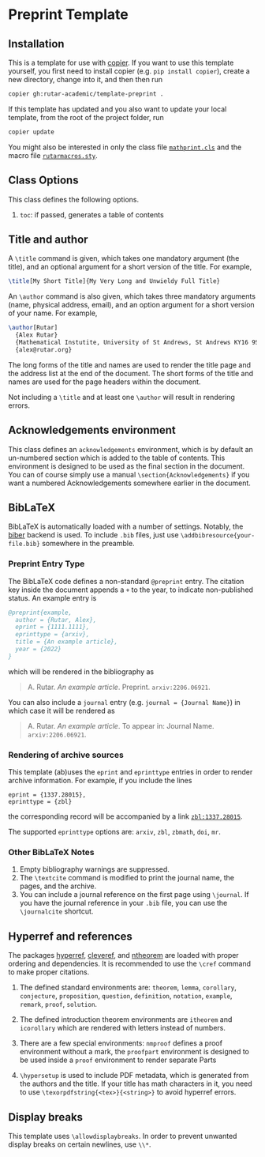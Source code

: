 # Preprint Template

## Installation
This is a template for use with [copier](https://copier.readthedocs.io/en/stable/).
If you want to use this template yourself, you first need to install copier (e.g. `pip install copier`), create a new directory, change into it, and then then run
```sh
copier gh:rutar-academic/template-preprint .
```
If this template has updated and you also want to update your local template, from the root of the project folder, run
```sh
copier update
```
You might also be interested in only the class file [`mathprint.cls`](/template/mathprint.cls) and the macro file [`rutarmacros.sty`](template/rutarmacros.sty).

## Class Options
This class defines the following options.

1. `toc`: if passed, generates a table of contents

## Title and author
A `\title` command is given, which takes one mandatory argument (the title), and an optional argument for a short version of the title.
For example,
```tex
\title[My Short Title]{My Very Long and Unwieldy Full Title}
```
An `\author` command is also given, which takes three mandatory arguments (name, physical address, email), and an option argument for a short version of your name.
For example,
```tex
\author[Rutar]
  {Alex Rutar}
  {Mathematical Instutite, University of St Andrews, St Andrews KY16 9SS, Scotland}
  {alex@rutar.org}
```
The long forms of the title and names are used to render the title page and the address list at the end of the document.
The short forms of the title and names are used for the page headers within the document.

Not including a `\title` and at least one `\author` will result in rendering errors.

## Acknowledgements environment
This class defines an `acknowledgements` environment, which is by default an un-numbered section which is added to the table of contents.
This environment is designed to be used as the final section in the document.
You can of course simply use a manual `\section{Acknowledgements}` if you want a numbered Acknowledgements somewhere earlier in the document.

## BibLaTeX
BibLaTeX is automatically loaded with a number of settings.
Notably, the [biber](https://ctan.org/pkg/biber?lang=en) backend is used.
To include `.bib` files, just use `\addbibresource{your-file.bib}` somewhere in the preamble.

### Preprint Entry Type
The BibLaTeX code defines a non-standard `@preprint` entry.
The citation key inside the document appends a `+` to the year, to indicate non-published status.
An example entry is
```bib
@preprint{example,
  author = {Rutar, Alex},
  eprint = {1111.1111},
  eprinttype = {arxiv},
  title = {An example article},
  year = {2022}
}
```
which will be rendered in the bibliography as

> A. Rutar. *An example article*. Preprint. `arxiv:2206.06921`.

You can also include a `journal` entry (e.g. `journal = {Journal Name}`) in which case it will be rendered as

> A. Rutar. *An example article*. To appear in: Journal Name. `arxiv:2206.06921`.


### Rendering of archive sources
This template (ab)uses the `eprint` and `eprinttype` entries in order to render archive information.
For example, if you include the lines
```
eprint = {1337.28015},
eprinttype = {zbl}
```
the corresponding record will be accompanied by a link [`zbl:1337.28015`](https://zbmath.org/1337.28015).

The supported `eprinttype` options are: `arxiv`, `zbl`, `zbmath`, `doi`, `mr`.

### Other BibLaTeX Notes

1. Empty bibliography warnings are suppressed.
2. The `\textcite` command is modified to print the journal name, the pages, and the archive.
3. You can include a journal reference on the first page using `\journal`.
   If you have the journal reference in your `.bib` file, you can use the `\journalcite` shortcut.

## Hyperref and references
The packages [hyperref](https://ctan.org/pkg/hyperref?lang=en), [cleveref](https://ctan.org/pkg/cleveref?lang=en), and [ntheorem](https://ctan.org/pkg/ntheorem?lang=en) are loaded with proper ordering and dependencies.
It is recommended to use the `\cref` command to make proper citations.

1. The defined standard environments are: `theorem`, `lemma`, `corollary`, `conjecture`, `proposition`, `question`, `definition`, `notation`, `example`, `remark`, `proof`, `solution`.
2. The defined introduction theorem environments are `itheorem` and `icorollary` which are rendered with letters instead of numbers.
3. There are a few special environments: `nmproof` defines a proof environment without a mark, the `proofpart` environment is designed to be used inside a `proof` environment to render separate Parts

1. `\hypersetup` is used to include PDF metadata, which is generated from the authors and the title.
   If your title has math characters in it, you need to use `\texorpdfstring{<tex>}{<string>}` to avoid hyperref errors.

## Display breaks
This template uses `\allowdisplaybreaks`.
In order to prevent unwanted display breaks on certain newlines, use `\\*`.
